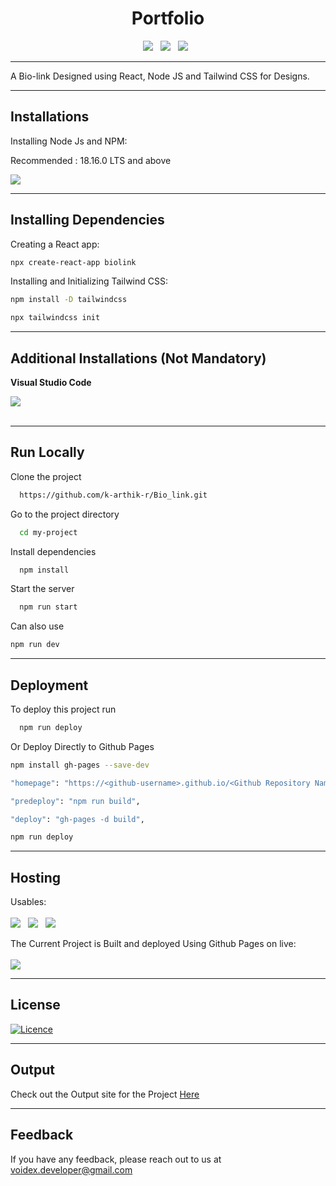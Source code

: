 <h1 align='center'>Portfolio</h1>

<div align='center'>
  <a><img src="https://img.shields.io/badge/react-%2320232a.svg?style=for-the-badge&logo=react&logoColor=%2361DAFB"></a> &nbsp;
  <a><img src="https://img.shields.io/badge/node.js-6DA55F?style=for-the-badge&logo=node.js&logoColor=white"></a> &nbsp;
  <a><img src="https://img.shields.io/badge/tailwindcss-%2338B2AC.svg?style=for-the-badge&logo=tailwind-css&logoColor=white"></a> &nbsp;
</div>

-------------------------------------

A Bio-link Designed using React, Node JS and Tailwind CSS for Designs.

-------------------------------------

## Installations

Installing Node Js and NPM:

Recommended : 18.16.0 LTS and above

<a href="https://nodejs.org/en" alt="node js">
        <img src="https://img.shields.io/badge/node.js-6DA55F?style=for-the-badge&logo=node.js&logoColor=white" /></a>
        
-------------------------------------

## Installing Dependencies

Creating a React app:

```bash
npx create-react-app biolink

```

Installing and Initializing Tailwind CSS:
```bash
npm install -D tailwindcss

npx tailwindcss init

```

-------------------------------------

## Additional Installations (Not Mandatory)

**Visual Studio Code**  

<a href="https://code.visualstudio.com/" alt="VS Code">
        <img src="https://img.shields.io/badge/Visual%20Studio%20Code-0078d7.svg?style=for-the-badge&logo=visual-studio-code&logoColor=white" /></a><br>
<br> 

-------------------------------------

## Run Locally

Clone the project

```bash
  https://github.com/k-arthik-r/Bio_link.git
```

Go to the project directory

```bash
  cd my-project
```

Install dependencies

```bash
  npm install
```

Start the server

```bash
  npm run start
```
Can also use 

 ```bash
 npm run dev
 ```
-------------------------------------


## Deployment

To deploy this project run

```bash
  npm run deploy
```

Or Deploy Directly to Github Pages

```bash
npm install gh-pages --save-dev
```

```bash
"homepage": "https://<github-username>.github.io/<Github Repository Name>",

"predeploy": "npm run build",

"deploy": "gh-pages -d build",

npm run deploy
```

-------------------------------------
## Hosting
Usables:
  <br /><br /> <a><img src="https://img.shields.io/badge/netlify-%23000000.svg?style=for-the-badge&logo=netlify&logoColor=#00C7B7"></a> &nbsp;
  <a><img src="https://img.shields.io/badge/AWS-%23FF9900.svg?style=for-the-badge&logo=amazon-aws&logoColor=white"></a> &nbsp;
  <a><img src="https://img.shields.io/badge/azure-%230072C6.svg?style=for-the-badge&logo=microsoftazure&logoColor=white"></a> 

The Current Project is Built and deployed Using Github Pages on live: <br />
  <br /> <a><img src="https://img.shields.io/badge/github%20pages-121013?style=for-the-badge&logo=github&logoColor=white"></a>

-------------------------------------

## License

[![Licence](https://img.shields.io/github/license/Ileriayo/markdown-badges?style=for-the-badge)](./LICENSE)

-------------------------------------

## Output
Check out the Output site for the Project [Here](https://k-arthik-r.github.io/Bio_link/)

-------------------------------------


## Feedback
If you have any feedback, please reach out to us at voidex.developer@gmail.com
